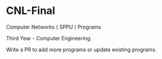 # CNL-Final
 Computer Networks ( SPPU ) Programs

Third Year - Computer Engineering.

Write a PR to add more programs or update existing programs.
